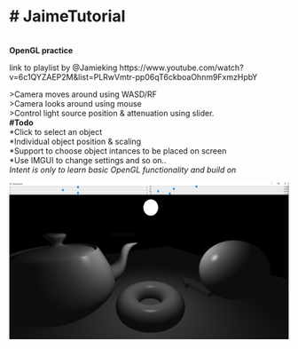 <h1># JaimeTutorial</h1><br/>
<b>OpenGL practice</b><br/>
<p>link to playlist by @Jamieking
https://www.youtube.com/watch?v=6c1QYZAEP2M&list=PLRwVmtr-pp06qT6ckboaOhnm9FxmzHpbY </p>
>Camera moves around using WASD/RF<br/>
>Camera looks around using mouse<br/>
>Control light source position & attenuation using slider.<br/>
<b>#Todo</b><br/>
*Click to select an object<br/>
*Individual object position & scaling<br/>
*Support to choose object intances to be placed on screen<br/>
*Use IMGUI to change settings and so on..<br/>
<i>Intent is only to learn basic OpenGL functionality and build on</i><br/>

![Alt text](GraphicsPad.PNG?raw=true "GUI")
